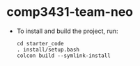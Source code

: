# comp3431-team-neo

- To install and build the project, run:

    ```
    cd starter_code
    . install/setup.bash
    colcon build --symlink-install
    ```